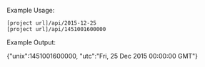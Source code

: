 Example Usage:

    [project url]/api/2015-12-25
    [project url]/api/1451001600000

Example Output:

{"unix":1451001600000, "utc":"Fri, 25 Dec 2015 00:00:00 GMT"}
